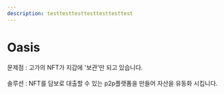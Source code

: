 ```yaml
---
description: testtesttesttesttesttesttest
---
```


# Oasis

문제점 : 고가의 NFT가 지갑에 '보관'만 되고 있습니다.\
\
솔루션 : NFT를 담보로 대출할 수 있는 p2p플랫폼을 만들어 자산을 유동화 시킵니다.
